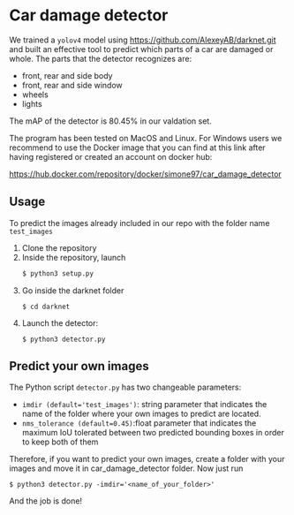 # Car damage detector
We trained a `yolov4` model using https://github.com/AlexeyAB/darknet.git and built an effective tool to predict which parts of a car are damaged or whole. The parts that the detector recognizes are:
- front, rear and side body
- front, rear and side window
- wheels
- lights

The mAP of the detector is 80.45% in our valdation set.

The program has been tested on MacOS and Linux. For Windows users we recommend to use the Docker image that you can find at this link after having registered or created an account on docker hub:

https://hub.docker.com/repository/docker/simone97/car_damage_detector

## Usage
To predict the images already included in our repo with the folder name `test_images`

1. Clone the repository
2. Inside the repository, launch 
    ```sh
    $ python3 setup.py
    ```
3. Go inside the darknet folder
    ```
    $ cd darknet
    ```
4. Launch the detector:
    ```
    $ python3 detector.py
    ```

## Predict your own images

The Python script `detector.py` has two changeable parameters:
- `imdir (default='test_images')`: string parameter that indicates the name of the folder where your own images to predict are located.
- `nms_tolerance (default=0.45)`:float parameter that indicates the maximum IoU tolerated between two predicted bounding boxes in order to keep both of them

Therefore, if you want to predict your own images, create a folder with your images and move it in car_damage_detector folder. Now just run
```
$ python3 detector.py -imdir='<name_of_your_folder>'
```
And the job is done!
